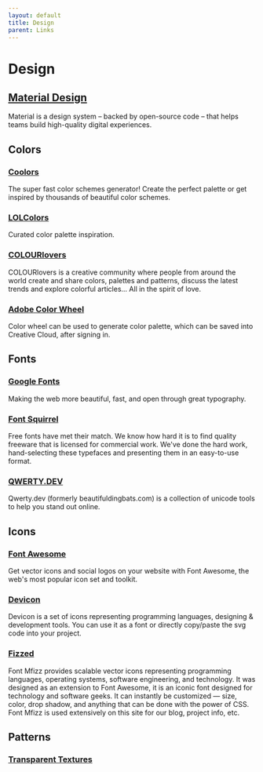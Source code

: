 ```yaml
---
layout: default
title: Design
parent: Links
---
```


# Design

## [Material Design](https://material.io/)
Material is a design system – backed by open-source code – that helps teams build high-quality digital experiences.

## Colors

### [Coolors](https://coolors.co/)
The super fast color schemes generator!
Create the perfect palette or get inspired by thousands of beautiful color schemes.

### [LOLColors](https://www.webdesignrankings.com/resources/lolcolors/)
Curated color palette inspiration.

### [COLOURlovers](https://www.colourlovers.com/)
COLOURlovers is a creative community where people from around the world create and share colors, palettes and patterns, discuss the latest trends and explore colorful articles... All in the spirit of love.

### [Adobe Color Wheel](https://color.adobe.com/create/color-wheel)
Color wheel can be used to generate color palette, which can be saved into Creative Cloud, after signing in.

## Fonts

### [Google Fonts](https://fonts.google.com/)
Making the web more beautiful, fast, and open through great typography.

### [Font Squirrel](https://www.fontsquirrel.com/) 
Free fonts have met their match. We know how hard it is to find quality freeware that is licensed for commercial work. We've done the hard work, hand-selecting these typefaces and presenting them in an easy-to-use format. 

### [QWERTY.DEV](https://qwerty.dev/)
Qwerty.dev (formerly beautifuldingbats.com) is a collection of unicode tools to help you stand out online.

## Icons

### [Font Awesome](https://fontawesome.com/)
Get vector icons and social logos on your website with Font Awesome, the web's most popular icon set and toolkit. 

### [Devicon](https://devicon.dev/)
Devicon is a set of icons representing programming languages, designing & development tools. You can use it as a font or directly copy/paste the svg code into your project.

### [Fizzed](http://fizzed.com/oss/font-mfizz)
Font Mfizz provides scalable vector icons representing programming languages, operating systems, software engineering, and technology. It was designed as an extension to Font Awesome, it is an iconic font designed for technology and software geeks. It can instantly be customized — size, color, drop shadow, and anything that can be done with the power of CSS. Font Mfizz is used extensively on this site for our blog, project info, etc.

## Patterns

### [Transparent Textures](https://www.transparenttextures.com/)
